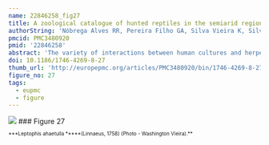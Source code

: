 ```yaml
---
name: 22846258_fig27
title: A zoological catalogue of hunted reptiles in the semiarid region of Brazil.
authorString: 'Nóbrega Alves RR, Pereira Filho GA, Silva Vieira K, Silva Souto WM, Mendonça LE, Montenegro P, Almeida Wde O, Silva Vieira WL.'
pmcid: PMC3480920
pmid: '22846258'
abstract: 'The variety of interactions between human cultures and herpetofauna is the subject matter of Ethnoherpetology, a subdivision of Ethnozoology. In the semi-arid region of Brazil, many reptiles interact with human communities because of their utility or because of the risks they represent. These interactions have obvious implications for the conservation of reptiles from this region. In this context, ethnoherpetology studies are crucial because they serve as subsidies for guiding strategies for the handling and conservation of reptiles. This paper presents ethnozoological and taxonomic informations of hunted reptiles in the semiarid region of Brazil and analyse the implications on conservation that are related to the interactions between people and reptiles in this region. Taxonomic keys to identifying recorded reptiles are provided. Records of humans interacting with 38 reptile species that belong to 31 genuses and 16 families have been found. The groups with the largest numbers of recorded species were snakes (18 species), and this group was followed in number by lizards (13), chelonians (4), and crocodilians (3). The reptiles that were recorded may be used for the following purposes: medicinal purposes (24 species), food (13 species), ornamental or decorative purposes (11 species), in magical/religious practices (10 species), and as pets (10 species). Some species (n = 16) may have multiple uses. Furthermore, more than half of the species (n = 19) are commonly killed because they are considered potentially dangerous. Strategies for conserving the reptiles of the Brazilian semi-arid region must reconcile and integrate human and conservation needs.'
doi: 10.1186/1746-4269-8-27
thumb_url: 'http://europepmc.org/articles/PMC3480920/bin/1746-4269-8-27-27.gif'
figure_no: 27
tags:
  - eupmc
  - figure
---
```

<img src='http://europepmc.org/articles/PMC3480920/bin/1746-4269-8-27-27.jpg' style='max-height: 300px'>
### Figure 27
<p style='font-size: 10px;'>***Leptophis ahaetulla *****(Linnaeus, 1758) (Photo - Washington Vieira).**</p>
